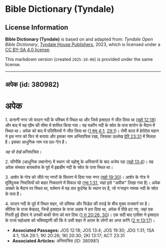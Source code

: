 # Bible Dictionary (Tyndale)

## License Information

**Bible Dictionary (Tyndale)** is based on and adapted from: _Tyndale Open Bible Dictionary_, [Tyndale House Publishers](https://tyndaleopenresources.com/), 2023, which is licensed under a [CC BY-SA 4.0 license](https://creativecommons.org/licenses/by-sa/4.0/legalcode.en).

This markdown version (created `2025-10-06`) is provided under the same license.



--------------------------------

## अपेक (id: 380982)

अपेक
====

1\. कनानी नगर जो यरदन नदी के पश्चिम में स्थित था और जिसे इस्राएल ने जीत लिया था ([यहो 12:18](https://ref.ly/Josh12:18)) और बाद में यह एप्रैम की सीमा में शामिल किया गया। यह यर्कोन नदी के स्रोत के पास शारोन के मैदान में स्थित था। अपेक को बाद में पलिश्तियों ने जीत लिया था ([1 शमू 4:1](https://ref.ly/1Sam4:1); [29:1](https://ref.ly/1Sam29:1))। रोमी काल में हेरोदेस महान ने इस नगर को फिर से बनाया और इसका नाम अन्तिपत्रिस रखा, जिसका उल्लेख [प्रेरि 23:31](https://ref.ly/Acts23:31) में मिलता है। इसका आधुनिक नाम रस एल\-‘ऐन है।

*यह भी देखें* अन्तिपत्रिस।

2\. फीनीके (आधुनिक लबानोन) में स्थान जो यहोशू के अभियानों के बाद अजेय रहा ([यहो 13:4](https://ref.ly/Josh13:4))। यह अपेक संभवतः बायब्लोस के पूर्व में इब्राहीम नदी के स्रोत के पास स्थित था।

3\. आशेर के गोत्र को जीते गए नगरों के वितरण में दिया गया नगर ([यहो 19:30](https://ref.ly/Josh19:30))। आशेर के गोत्र ने मूर्तिपूजक निवासियों को बाहर निकालने में विफल रहे ([न्या 1:31](https://ref.ly/Judg1:31), जहां इसे "अपीक" लिखा गया है)। अपेक अक्को के मैदान पर स्थित था, वर्तमान में यह तल कुर्दनेह के स्थान पर है, जो न'माइन नामक नदी के स्रोत के पास है।

4\. यरदन नदी के पूर्व में स्थित शहर, जो दमिश्क और यिज्रेल की तराई के बीच मुख्य राजमार्ग पर है। सीरिया के राजा बेन्हदद, जिन्हें इस्राएल के राजा अहाब ने हरा दिया था, अपेक में पीछे हट गए, जहां एक गिरती हुई दीवार ने उनकी बाकी सेना को मार दिया ([1 रा 20:26, 30](https://ref.ly/1Kgs20:26,1Kgs20:30))। एक सदी बाद एलीशा ने इस्राएल के राजा यहोआश को भविष्यद्वाणी की कि वे उसी शहर में अराम के लोगों का अन्त करेंगे ([2 रा 13:17](https://ref.ly/2Kgs13:17))।

* **Associated Passages:** JOS 12:18; JOS 13:4; JOS 19:30; JDG 1:31; 1SA 4:1; 1SA 29:1; 1KI 20:26; 1KI 20:30; 2KI 13:17; ACT 23:31
* **Associated Articles:** अन्तिपत्रिस (ID: 380981)

